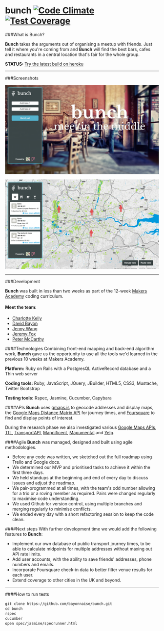 # bunch [![Code Climate](https://codeclimate.com/repos/54031e06e30ba06e940095e2/badges/543991ade3cec0100898/gpa.svg)](https://codeclimate.com/repos/54031e06e30ba06e940095e2/feed) [![Test Coverage](https://codeclimate.com/repos/54031e06e30ba06e940095e2/badges/543991ade3cec0100898/coverage.svg)](https://codeclimate.com/repos/54031e06e30ba06e940095e2/feed)

###What is Bunch?

**Bunch** takes the arguments out of organising a meetup with friends. Just tell it where you're coming from and **Bunch** will find the best bars, cafes and restaurants in a central location that's fair for the whole group.

**STATUS:** [Try the latest build on heroku](http://bunch-us.herokuapp.com/)

---

###Screenshots

![Bunch Home](/app/assets/images/screenshots/bunch-home.png?raw=true "Bunch main page")

![Bunch Map](/app/assets/images/screenshots/bunch-map.png?raw=true "Bunch map results")

---

###Development

**Bunch** was built in less than two weeks as part of the 12-week [Makers Academy] coding curriculum.

#### Meet the team:
  + [Charlotte Kelly](https://github.com/cmew3)
  + [David Bayon](https://github.com/bayonnaise)
  + [Jenny Wang](https://github.com/thejennywang)
  + [Jeremy Fox](https://github.com/foxjerem)
  + [Peter McCarthy](https://github.com/petermccarthy49)

####Technologies
Combining front-end mapping and back-end algorithm work, **Bunch** gave us the opportunity to use all the tools we'd learned in the previous 10 weeks at Makers Academy.

**Platform:** Ruby on Rails with a PostgresQL ActiveRecord database and a Thin web server

**Coding tools:** Ruby, JavaScript, JQuery, JBuilder, HTML5, CSS3, Mustache, Twitter Bootstrap

**Testing tools:** Rspec, Jasmine, Cucumber, Capybara

####APIs
**Bunch** uses [gmaps.js] to geocode addresses and display maps, the [Google Maps Distance Matrix API] for journey times, and [Foursquare] to find and display points of interest.

During the research phase we also investigated various [Google Maps APIs], [TfL], [TransportAPI], [Mapnificent], [Mapumental] and [Yelp].

####Agile
**Bunch** was managed, designed and built using agile methodologies.
- Before any code was written, we sketched out the full roadmap using Trello and Google docs.
- We determined our MVP and prioritised tasks to achieve it within the first three days.
- We held standups at the beginning and end of every day to discuss issues and adjust the roadmap.
- We pair-programmed at all times, with the team's odd number allowing for a trio or a roving member as required. Pairs were changed regularly to maximise code understanding.
- We used Github for version control, using multiple branches and merging regularly to minimise conflicts.
- We ended every day with a short refactoring session to keep the code clean.

####Next steps
With further development time we would add the following features to **Bunch**:
- Implement our own database of public transport journey times, to be able to calculate midpoints for multiple addresses without maxing out API rate limits.
- Add user accounts, with the ability to save friends' addresses, phone numbers and emails.
- Incorporate Foursquare check-in data to better filter venue results for each user.
- Extend coverage to other cities in the UK and beyond.

---

####How to run tests

```shell
git clone https://github.com/bayonnaise/bunch.git
cd bunch
rspec
cucumber
open spec/jasmine/specrunner.html
```

[Makers Academy]:http://www.makersacademy.com/
[Google Maps Distance Matrix API]:https://developers.google.com/maps/documentation/distancematrix/
[gmaps.js]:http://hpneo.github.io/gmaps/
[Foursquare]:https://developer.foursquare.com/
[Google Maps APIs]:https://developers.google.com/maps/
[TfL]:https://www.tfl.gov.uk/info-for/open-data-users/
[TransportAPI]:http://transportapi.com/
[Mapnificent]:http://www.mapnificent.net/
[Mapumental]:https://mapumental.com/
[Yelp]:http://www.yelp.com/developers/documentation
